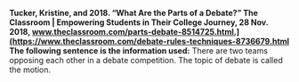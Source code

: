 **Tucker, Kristine, and 2018. “What Are the Parts of a Debate?” The Classroom | Empowering Students in Their College Journey, 28 Nov. 2018, www.theclassroom.com/parts-debate-8514725.html.](https://www.theclassroom.com/debate-rules-techniques-8736679.html
The following sentence is the information used:**
There are two teams opposing each other in a debate competition. The topic of debate is called the motion.
